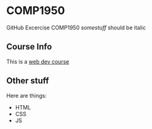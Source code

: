 COMP1950
========

GitHub Excercise
COMP1950 *somestuff* should be italic


## Course Info

This is a [web dev course](http://thenet.ca/1950)

##  Other stuff

Here are things:

* HTML
* CSS
* JS
